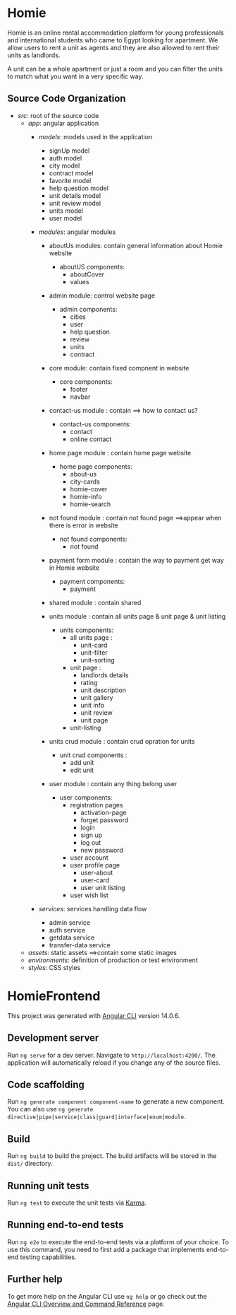 
# Homie 

Homie is an online rental accommodation platform for young professionals and international students who came to Egypt looking for apartment.
We allow users to rent a unit as agents and they are also allowed to rent their units as landlords.

A unit can be a whole apartment or just a room and you can filter the units to match what you want in a very specific way.

## Source Code Organization
- *src*: root of the source code
  - *app*: angular application
    - *models*: models used in the application
      - signUp model
      - auth model
      - city model
      - contract model 
      - favorite model
      - help question model
      - unit details model
      - unit review model
      - units model 
      - user model 

    - *modules*: angular modules
      - aboutUs modules: contain general information  about Homie website
        - aboutUS components: 
          - aboutCover
          - values 
      - admin module: control website page 
         - admin components:
           - cities
           - user
           - help question 
           - review
           - units
           - contract 
      - core module: contain fixed compnent in website
         - core components:
           - footer
           - navbar
      - contact-us module : contain ==> how to contact us? 
        - contact-us components:
          - contact
          - online contact
      - home page  module : contain home page website
        - home page components:
          - about-us
          - city-cards
          - homie-cover
          - homie-info
          - homie-search
      - not found module : contain not found page ==>appear when there is error in website
        - not found components:
          - not found
      - payment form module : contain the way to payment get way in Homie website
        - payment components:
          - payment 
      
      - shared module : contain shared  
      - units module : contain all units page & unit page & unit listing
        - units components:
          - all units page :
            - unit-card
            - unit-filter
            - unit-sorting
          - unit page :
            - landlords details
            - rating
            - unit description
            - unit gallery
            - unit info
            - unit review
            - unit page
          - unit-listing
      - units crud module : contain crud opration for units 
        - unit crud components :
          - add unit
          - edit unit 
      - user module : contain any thing belong user
        - user components:
          - registration pages
            - activation-page
            - forget password 
            - login
            - sign up 
            - log out
            - new password
          - user account
          - user profile page 
            - user-about
            - user-card
            - user unit listing
          - user wish list
    - *services*: services handling data flow
        - admin service
        - auth service  
        - getdata service
        - transfer-data service
  - *assets*: static assets ==>contain some static images
  - *environments*: definition of production or test environment
  - *styles*: CSS styles






# HomieFrontend

This project was generated with [Angular CLI](https://github.com/angular/angular-cli) version 14.0.6.

## Development server

Run `ng serve` for a dev server. Navigate to `http://localhost:4200/`. The application will automatically reload if you change any of the source files.

## Code scaffolding

Run `ng generate component component-name` to generate a new component. You can also use `ng generate directive|pipe|service|class|guard|interface|enum|module`.

## Build

Run `ng build` to build the project. The build artifacts will be stored in the `dist/` directory.

## Running unit tests

Run `ng test` to execute the unit tests via [Karma](https://karma-runner.github.io).

## Running end-to-end tests

Run `ng e2e` to execute the end-to-end tests via a platform of your choice. To use this command, you need to first add a package that implements end-to-end testing capabilities.

## Further help

To get more help on the Angular CLI use `ng help` or go check out the [Angular CLI Overview and Command Reference](https://angular.io/cli) page.
